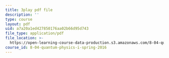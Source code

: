 ```yaml
---
title: 3play pdf file
description: ''
type: course
layout: pdf
uid: a7a20a1ed427850176aa02b66d95d743
file_type: application/pdf
file_location: >-
  https://open-learning-course-data-production.s3.amazonaws.com/8-04-quantum-physics-i-spring-2016/a7a20a1ed427850176aa02b66d95d743_5L4QfjbK87M.pdf
course_id: 8-04-quantum-physics-i-spring-2016
---
```

